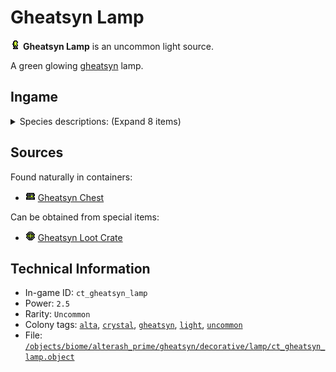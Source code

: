 # Gheatsyn Lamp

<img src="https://raw.githubusercontent.com/Ceterai/Enternia/main/objects/biome/alterash_prime/gheatsyn/decorative/lamp/icon.png" alt="Gheatsyn Lamp icon" loading="lazy" height=16px width="auto" /> **Gheatsyn Lamp** is an uncommon light source.

A green glowing [gheatsyn](https://ceterai.github.io/MyEnternia/Wiki/Tags/Gheatsyn) lamp.

## Ingame

<details><summary>Species descriptions: (Expand 8 items)</summary>

- Alta: A regular crystal-based lightsource. Gheatsyn here is fully incased, since it liqufies when discharged.
- Apex: A gheatsyn lamp.
- Avian: This lamp emits a green mysterious light.
- Floran: Floran likesss green bright lamp.
- Glitch: Indifferent. A green crystal lamp.
- Human: A green crystal lamp. Time to do some witchcraft!
- Hylotl: This green light is so enigmatic and bewitching.
- Novakid: A brightly shining crystal lamp.

</details>

## Sources

Found naturally in containers:

- <img src="https://raw.githubusercontent.com/Ceterai/Enternia/main/objects/biome/alterash_prime/gheatsyn/decorative/chest/icon.png" alt="Gheatsyn Chest icon" loading="lazy" height=16px width="auto" /> [Gheatsyn Chest](https://ceterai.github.io/MyEnternia/Wiki/GheatsynChest)

Can be obtained from special items:

- <img src="https://raw.githubusercontent.com/Ceterai/Enternia/main/items/active/alta/loot/biome/ct_gheatsyn_loot.png" alt="Gheatsyn Loot Crate icon" loading="lazy" height=16px width="auto" /> [Gheatsyn Loot Crate](https://ceterai.github.io/MyEnternia/Wiki/GheatsynLootCrate)

## Technical Information

- In-game ID: `ct_gheatsyn_lamp`
- Power: `2.5`
- Rarity: `Uncommon`
- Colony tags: [`alta`](https://ceterai.github.io/MyEnternia/Wiki/Tags/Alta), [`crystal`](https://ceterai.github.io/MyEnternia/Wiki/Tags/Crystal), [`gheatsyn`](https://ceterai.github.io/MyEnternia/Wiki/Tags/Gheatsyn), [`light`](https://ceterai.github.io/MyEnternia/Wiki/Tags/Light), [`uncommon`](https://ceterai.github.io/MyEnternia/Wiki/Tags/Uncommon)
- File: [`/objects/biome/alterash_prime/gheatsyn/decorative/lamp/ct_gheatsyn_lamp.object`](https://github.com/Ceterai/Enternia/blob/main/objects/biome/alterash_prime/gheatsyn/decorative/lamp/ct_gheatsyn_lamp.object)
